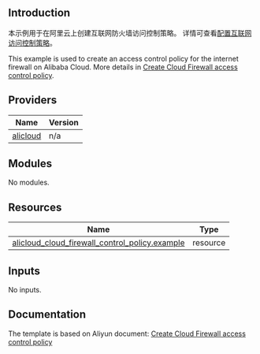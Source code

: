 ## Introduction

<!-- DOCS_DESCRIPTION_CN -->
本示例用于在阿里云上创建互联网防火墙访问控制策略。
详情可查看[配置互联网访问控制策略](https://help.aliyun.com/document_detail/2245584.html)。
<!-- DOCS_DESCRIPTION_CN -->

<!-- DOCS_DESCRIPTION_EN -->
This example is used to create an access control policy for the internet firewall on Alibaba Cloud. 
More details in [Create Cloud Firewall access control policy](https://help.aliyun.com/document_detail/2245584.html).
<!-- DOCS_DESCRIPTION_EN -->

<!-- BEGIN_TF_DOCS -->
## Providers

| Name | Version |
|------|---------|
| <a name="provider_alicloud"></a> [alicloud](#provider\_alicloud) | n/a |

## Modules

No modules.

## Resources

| Name | Type |
|------|------|
| [alicloud_cloud_firewall_control_policy.example](https://registry.terraform.io/providers/aliyun/alicloud/latest/docs/resources/cloud_firewall_control_policy) | resource |

## Inputs

No inputs.
<!-- END_TF_DOCS -->

## Documentation
<!-- docs-link --> 

The template is based on Aliyun document: [Create Cloud Firewall access control policy](https://help.aliyun.com/document_detail/2245584.html) 

<!-- docs-link --> 